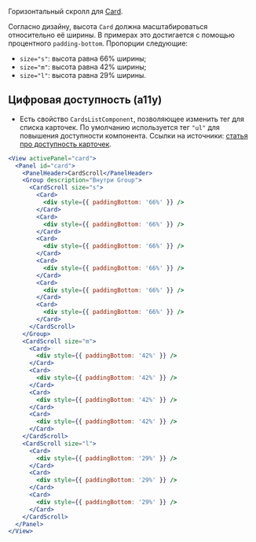 Горизонтальный скролл для [Card](#!/Card).

Согласно дизайну, высота `Card` должна масштабироваться относительно её ширины. В примерах это достигается с помощью процентного `padding-bottom`. Пропорции следующие:

- `size="s"`: высота равна 66% ширины;
- `size="m"`: высота равна 42% ширины;
- `size="l"`: высота равна 29% ширины.

## Цифровая доступность (a11y)
- Есть свойство `CardsListComponent`, позволяющее изменить тег для списка карточек. По умолчанию используется тег `"ul"` для повышения доступности компонента.
  Ссылки на источники: [статья про доступность карточек](https://inclusive-components.design/cards/).

```jsx
<View activePanel="card">
  <Panel id="card">
    <PanelHeader>CardScroll</PanelHeader>
    <Group description="Внутри Group">
      <CardScroll size="s">
        <Card>
          <div style={{ paddingBottom: '66%' }} />
        </Card>
        <Card>
          <div style={{ paddingBottom: '66%' }} />
        </Card>
        <Card>
          <div style={{ paddingBottom: '66%' }} />
        </Card>
        <Card>
          <div style={{ paddingBottom: '66%' }} />
        </Card>
        <Card>
          <div style={{ paddingBottom: '66%' }} />
        </Card>
        <Card>
          <div style={{ paddingBottom: '66%' }} />
        </Card>
      </CardScroll>
    </Group>
    <CardScroll size="m">
      <Card>
        <div style={{ paddingBottom: '42%' }} />
      </Card>
      <Card>
        <div style={{ paddingBottom: '42%' }} />
      </Card>
      <Card>
        <div style={{ paddingBottom: '42%' }} />
      </Card>
      <Card>
        <div style={{ paddingBottom: '42%' }} />
      </Card>
    </CardScroll>
    <CardScroll size="l">
      <Card>
        <div style={{ paddingBottom: '29%' }} />
      </Card>
      <Card>
        <div style={{ paddingBottom: '29%' }} />
      </Card>
      <Card>
        <div style={{ paddingBottom: '29%' }} />
      </Card>
    </CardScroll>
  </Panel>
</View>
```
